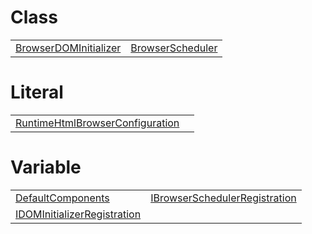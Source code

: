 # Class



|                                                                                     |                                                                                       |
| ----------------------------------------------------------------------------------- | ------------------------------------------------------------------------------------- |
| [BrowserDOMInitializer](/runtime-html-browser/class/index/browserdominitializer.md) | [BrowserScheduler](/runtime-html-browser/class/browser-scheduler/browserscheduler.md) |



# Literal



|                                                                                                           |     |
| --------------------------------------------------------------------------------------------------------- | --- |
| [RuntimeHtmlBrowserConfiguration](/runtime-html-browser/literal/index/runtimehtmlbrowserconfiguration.md) |     |



# Variable



|                                                                                                    |                                                                                                        |
| -------------------------------------------------------------------------------------------------- | ------------------------------------------------------------------------------------------------------ |
| [DefaultComponents](/runtime-html-browser/variable/index/defaultcomponents.md)                     | [IBrowserSchedulerRegistration](/runtime-html-browser/variable/index/ibrowserschedulerregistration.md) |
| [IDOMInitializerRegistration](/runtime-html-browser/variable/index/idominitializerregistration.md) |                                                                                                        |



